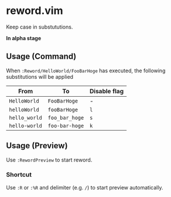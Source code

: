 # reword.vim

Keep case in substututions.

**In alpha stage**

## Usage (Command)

When `:Reword/HelloWorld/FooBarHoge` has executed, the following substitutions will be applied

| From          | To             | Disable flag |
| ------------- | -------------- | ------------ |
| `HelloWorld`  | `FooBarHoge`   | -            |
| `helloWorld`  | `fooBarHoge`   | `l`          |
| `hello_world` | `foo_bar_hoge` | `s`          |
| `hello-world` | `foo-bar-hoge` | `k`          |

## Usage (Preview)

Use `:RewordPreview` to start reword.

### Shortcut

Use `:R` or `:%R` and delimiter (e.g. `/`) to start preview automatically.

